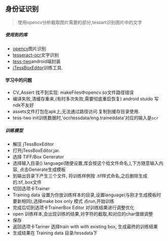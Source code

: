 ## 身份证识别
> 使用opencv分析截取图片需要的部分,tessart识别图片中的文字

##### 使用到的库
* [opencv](https://opencv.org/)图片识别
* [tesseract-ocr](https://github.com/tesseract-ocr/tesseract)文字识别
* [tess-two](https://github.com/rmtheis/tess-two)android端封装
* [jTessBoxEditor](jTessBoxEditor-2.2.0.zip)训练工具.

#### 学习中的问题

* CV_Assert 找不到实现: makeFiles中opencv.so文件路径错误
* 编译失败,清缓存重来,(有时多次失败,需要彻底重启恢复) android stuido 写ndk不友好
* assets文件打包在apk上,无法通过路径访问.复制到缓存目录使用.
* tess-two init训练数据时,'ocr/tessdata/eng.traineddata'对应的输入是`ocr`

##### 训练模型
* 解压 jTessBoxEditor
* 打开jTessBoxEditor.jar.
* 选择 TIFF/Box Generator
* 选择输入目录() language(随便设置,库会按这个给文件命名,),下方随意输入内容, 点击Generate生成模板
* 到输出目录下产生三个文件, 将训练样例按 .tif样式命名,之后删除生成的.tif,.box文件
* 切回选项卡Trainer
* Training data 设置为你放训练样本的目录,设置language(与刚才生成模板时要新相同),选择make box only 模式 点run,开始训练
* 完成后切到选项卡TrainerBox Editor 对训练结果进行调整优化
* open 训练样本,会出现训练的结果,对字符的截取,和对应的char值做调整
* 保存
* 返回选项卡Tariner 选择train with with existing box, 生成最终的训练结果
* 生成结果在  Training data 目录/tessdata下
